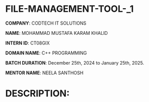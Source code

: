 # FILE-MANAGEMENT-TOOL-_1

**COMPANY**: CODTECH IT SOLUTIONS

**NAME**: MOHAMMAD MUSTAFA KARAM KHALID

**INTERN ID**: CT08GIX

**DOMAIN NAME**: C++ PROGRAMMING

**BATCH DURATION**: December 25th, 2024 to January 25th, 2025.

**MENTOR NAME**: NEELA SANTHOSH

# DESCRIPTION: 
